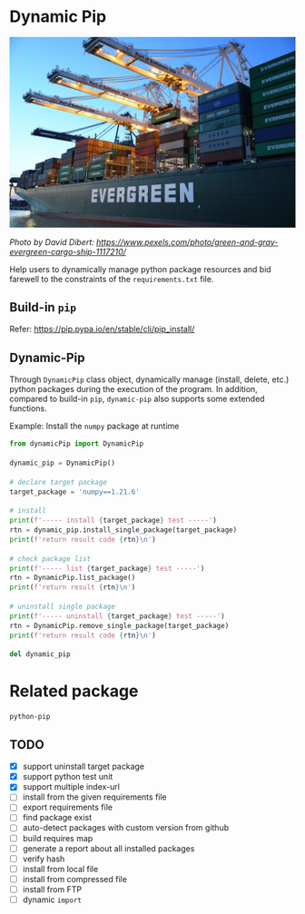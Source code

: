 # Dynamic Pip

![logo](assets/logo.jpg)

_Photo by David Dibert: https://www.pexels.com/photo/green-and-gray-evergreen-cargo-ship-1117210/_

Help users to dynamically manage python package resources and bid farewell to the constraints of the `requirements.txt` file.

## Build-in `pip`

Refer: https://pip.pypa.io/en/stable/cli/pip_install/

## Dynamic-Pip

Through `DynamicPip` class object, dynamically manage (install, delete, etc.) python packages during the execution of the program. In addition, compared to build-in `pip`, `dynamic-pip` also supports some extended functions.

Example: Install the `numpy` package at runtime
```py
from dynamicPip import DynamicPip

dynamic_pip = DynamicPip()

# declare target package
target_package = 'numpy==1.21.6'

# install
print(f'----- install {target_package} test -----')
rtn = dynamic_pip.install_single_package(target_package)
print(f'return result code {rtn}\n')

# check package list
print(f'----- list {target_package} test -----')
rtn = DynamicPip.list_package()
print(f'return result {rtn}\n')

# uninstall single package
print(f'----- uninstall {target_package} test -----')
rtn = DynamicPip.remove_single_package(target_package)
print(f'return result code {rtn}\n')

del dynamic_pip
```

# Related package

`python-pip` 

## TODO
- [x] support uninstall target package
- [x] support python test unit
- [x] support multiple index-url
- [ ] install from the given requirements file
- [ ] export requirements file
- [ ] find package exist
- [ ] auto-detect packages with custom version from github
- [ ] build requires map
- [ ] generate a report about all installed packages
- [ ] verify hash
- [ ] install from local file
- [ ] install from compressed file
- [ ] install from FTP
- [ ] dynamic `import`